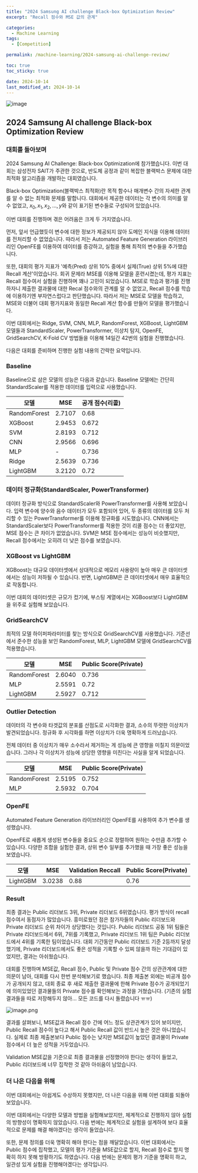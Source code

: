```yaml
---
title: "2024 Samsung AI challenge Black-box Optimization Review"
excerpt: "Recall 점수와 MSE 값의 관계"

categories:
  - Machine Learning
tags:
  - [Competition]

permalink: /machine-learning/2024-samsung-ai-challenge-review/

toc: true
toc_sticky: true

date: 2024-10-14
last_modified_at: 2024-10-14
---
```

![image](../assets/images/posts_img/2024-samsung-ai-challenge-review/database.png)

## 2024 Samsung AI challenge Black-box Optimization Review

### 대회를 돌아보며

2024 Samsung AI Challenge: Black-box Optimization에 참가했습니다. 이번 대회는 삼성전자 SAIT가 주관한 것으로, 반도체 공정과 같이 복잡한 블랙박스 문제에 대한 최적화 알고리즘을 개발하는 대회였습니다.

Black-box Optimization(블랙박스 최적화)란 목적 함수나 매개변수 간의 자세한 관계를 알 수 없는 최적화 문제를 말합니다. 대회에서 제공한 데이터는 각 변수의 의미를 알 수 없었고, $x_0, x_1, x_2,...,y$와 같이 표기된 변수들로 구성되어 있었습니다.

이번 대회를 진행하며 겪은 어려움은 크게 두 가지였습니다.

먼저, 앞서 언급했듯이 변수에 대한 정보가 제공되지 않아 도메인 지식을 이용해 데이터를 전처리할 수 없었습니다. 따라서 저는 Automated Feature Generation 라이브러리인 OpenFE를 이용하여 데이터를 증강하고, 실험을 통해 최적의 변수들을 추가했습니다.

또한, 대회의 평가 지표가 '예측(Pred) 상위 10% 중에서 실제(True) 상위 5%에 대한 Recall 계산'이었습니다. 회귀 문제라 MSE를 이용해 모델을 훈련시켰는데, 평가 지표는 Recall 점수여서 실험을 진행하며 꽤나 고민이 되었습니다. MSE로 학습과 평가를 진행하자니 제출한 결과물에 대한 Recal 점수와의 관계를 알 수 없었고, Recall 점수를 학습에 이용하기엔 부자연스럽다고 판단했습니다. 따라서 저는 MSE로 모델을 학습하고, MSE와 더불어 대회 평가지표와 동일한 Recall 계산 함수를 만들어 모델을 평가했습니다.

이번 대회에서는 Ridge, SVM, CNN, MLP, RandomForest, XGBoost, LightGBM 모델들과 StandardScaler, PowerTransformer, 이상치 탐지, OpenFE, GridSearchCV, K-Fold CV 방법들을 이용해 14일간 42번의 실험을 진행했습니다.

다음은 대회를 준비하며 진행한 실험 내용의 간략한 요약입니다.

### Baseline

Baseline으로 삼은 모델의 성능은 다음과 같습니다. Baseline 모델에는 간단히 StandardScaler를 적용한 데이터를 입력으로 사용했습니다.

| 모델 | MSE | 공개 점수(리콜) |
| --- | --- | --- |
| RandomForest | 2.7107 | 0.68 |
| XGBoost | 2.9453 | 0.672 |
| SVM | 2.8193 | 0.712 |
| CNN | 2.9566 | 0.696 |
| MLP | - | 0.736 |
| Ridge | 2.5639 | 0.736 |
| LightGBM | 3.2120 | 0.72 |

### 데이터 정규화(StandardScaler, PowerTransformer)

데이터 정규화 방식으로 StandardScaler와 PowerTransformer를 사용해 보았습니다. 입력 변수에 양수와 음수 데이터가 모두 포함되어 있어, 두 종류의 데이터를 모두 처리할 수 있는 PowerTransformer를 이용해 정규화를 시도했습니다. CNN에서는 StandardScaler보다 PowerTransformer를 적용한 것이 리콜 점수는 더 좋았지만, MSE 점수는 큰 차이가 없었습니다. SVM은 MSE 점수에서는 성능이 비슷했지만, Recall 점수에서는 오히려 더 낮은 점수를 보였습니다.

### XGBoost vs LightGBM

XGBoost는 대규모 데이터셋에서 상대적으로 메모리 사용량이 높아 매우 큰 데이터셋에서는 성능이 저하될 수 있습니다. 반면, LightGBM은 큰 데이터셋에서 매우 효율적으로 작동합니다.

이번 대회의 데이터셋은 규모가 컸기에, 부스팅 계열에서는 XGBoost보다 LightGBM을 위주로 실험해 보았습니다.

### GridSearchCV

최적의 모델 하이퍼파라미터를 찾는 방식으로 GridSearchCV를 사용했습니다. 기준선에서 준수한 성능을 보인 RandomForest, MLP, LightGBM 모델에 GridSearchCV를 적용했습니다.

| 모델 | MSE | Public Score(Private) |
| --- | --- | --- |
| RandomForest | 2.6040 | 0.736 |
| MLP | 2.5591 | 0.72 |
| LightGBM | 2.5927 | 0.712 |

### Outlier Detection

데이터의 각 변수와 타겟값의 분포를 산점도로 시각화한 결과, 소수의 뚜렷한 이상치가 발견되었습니다. 정규화 후 시각화를 하면 이상치가 더욱 명확하게 드러났습니다.

전체 데이터 중 이상치가 매우 소수라서 제거하는 게 성능에 큰 영향을 미칠지 의문이었습니다. 그러나 각 이상치가 성능에 상당한 영향을 미친다는 사실을 알게 되었습니다.

| 모델 | MSE | Public Score(Private) |
| --- | --- | --- |
| RandomForest | 2.5195 | 0.752 |
| MLP | 2.5932 | 0.704 |

### OpenFE

Automated Feature Generation 라이브러리인 OpenFE를 사용하여 추가 변수를 생성했습니다.

OpenFE로 새롭게 생성된 변수들을 중요도 순으로 정렬하여 원하는 수만큼 추가할 수 있습니다. 다양한 조합을 실험한 결과, 상위 변수 일부를 추가했을 때 가장 좋은 성능을 보였습니다.

| 모델 | MSE | Validation Reccall | Public Score(Private) |
| --- | --- | --- | --- |
| LightGBM | 3.0238 | 0.88 | 0.76 |

### Result

최종 결과는 Public 리더보드 3위, Private 리더보드 6위였습니다. 평가 방식이 recall 점수여서 동점자가 많았습니다. 흥미로웠던 점은 참가자들의 Public 리더보드와 Private 리더보드 순위 차이가 상당했다는 것입니다. Public 리더보드 공동 1위 팀들은 Private 리더보드에서 6위, 7위를 기록했고, Private 리더보드 1위 팀은 Public 리더보드에서 4위를 기록한 팀이었습니다.
대회 기간동안 Public 리더보드 기준 2등까지 달성했기에, Private 리더보드에서도 좋은 성적을 기록할 수 있찌 않을까 하는 기대감이 있었지만, 결과는 아쉬웠습니다.

대회를 진행하며 MSE값, Recall 점수, Public 및 Private 점수 간의 상관관계에 대한 의문이 남아, 대회를 다시 한번 분석해보기로 했습니다. 최종 제출본 외에는 비공개 점수가 공개되지 않고, 대회 종료 후 새로 제출한 결과물에 한해 Private 점수가 공개되었기에 의미있었던 결과물들의 Private 점수를 확인해보는 과정을 거쳤습니다. (기존의 실험 결과들을 따로 저장해두지 않아… 모든 코드를 다시 돌렸습니다 ㅠㅠ)

![image.png](../assets/images/posts_img/2024-samsung-ai-challenge-review/database.png)

결과를 살펴보니, MSE값과 Recall 점수 간에 어느 정도 상관관계가 있어 보이지만, Public Recall 점수이 높다고 해서 Public Recall 값이 반드시 높은 것은 아니었습니다. 실제로 최종 제출본보다 Public 점수는 낮지만 MSE값이 높았던 결과물이 Private 점수에서 더 높은 성적을 거두었습니다. 

Validation MSE값을 기준으로 최종 결과물을 선정했어야 한다는 생각이 들었고, Public 리더보드에 너무 집착한 것 같아 아쉬움이 남았습니다.

### 더 나은 다음을 위해

이번 대회에서는 아쉽게도 수상하지 못했지만, 더 나은 다음을 위해 이번 대회를 되돌아보았습니다.

이번 대회에서는 다양한 모델과 방법을 실험해보았지만, 체계적으로 진행하지 않아 실험의 방향성이 명확하지 않았습니다. 다음 번에는 체계적으로 실험을 설계하여 보다 효율적으로 문제를 해결 해야겠다는 생각이 들었습니다.

또한, 문제 정의를 더욱 명확히 해야 한다는 점을 깨달았습니다. 이번 대회에서는 Public 점수에 집착했고, 모델의 평가 기준을 MSE값으로 할지, Recall 점수로 할지 명확히 하지 못해 방황하기도 하였습니다. 다음 번에는 문제의 평가 기준을 명확히 하고, 일관성 있게 실험을 진행해야겠다는 생각입니다.
